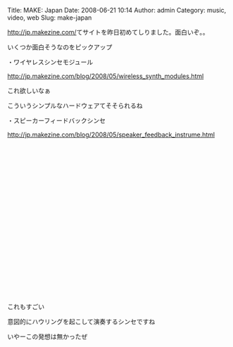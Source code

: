 Title: MAKE: Japan
Date: 2008-06-21 10:14
Author: admin
Category: music, video, web
Slug: make-japan

<http://jp.makezine.com/>てサイトを昨日初めてしりました。面白いぞ。。

<div>

いくつか面白そうなのをピックアップ 

</div>

<div>

</div>

<div>

</div>

<div>

・ワイヤレスシンセモジュール[](http://jp.makezine.com/blog/2008/05/wireless_synth_modules.html)

</div>

<div>

<http://jp.makezine.com/blog/2008/05/wireless_synth_modules.html>

</div>

<div>

</div>

<div>

これ欲しいなぁ

</div>

<div>

こういうシンプルなハードウェアてそそられるね

</div>

<div>

</div>

<div>

</div>

<div>

・スピーカーフィードバックシンセ

</div>

<div>

<http://jp.makezine.com/blog/2008/05/speaker_feedback_instrume.html>

</div>

<div>

</div>

<object width="425" height="344"><param name="movie" value="http://www.youtube.com/v/Ai5XgPPwk-M&amp;hl=ja"></param><embed src="http://www.youtube.com/v/Ai5XgPPwk-M&amp;hl=ja" type="application/x-shockwave-flash" width="425" height="344"></object>

<div>

</div>

<div>

これもすごい

</div>

<div>

意図的にハウリングを起こして演奏するシンセですね

</div>

<div>

いやーこの発想は無かったぜ

</div>
